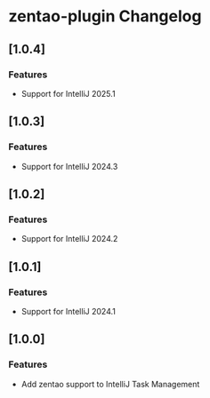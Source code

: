 <!-- Keep a Changelog guide -> https://keepachangelog.com -->

# zentao-plugin Changelog
## [1.0.4]
### Features
- Support for IntelliJ 2025.1


## [1.0.3]
### Features
- Support for IntelliJ 2024.3


## [1.0.2]
### Features
- Support for IntelliJ 2024.2


## [1.0.1]
### Features
- Support for IntelliJ 2024.1


## [1.0.0]
### Features
- Add zentao support to IntelliJ Task Management 
